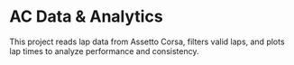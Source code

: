 # AC Data & Analytics
This project reads lap data from Assetto Corsa, filters valid laps, and plots lap times to analyze performance and consistency.
